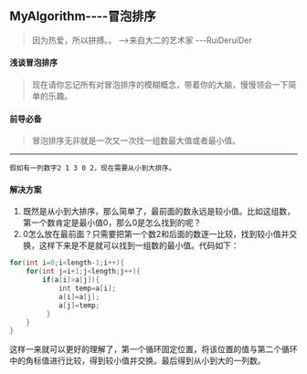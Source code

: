 ## MyAlgorithm----冒泡排序
> 因为热爱，所以拼搏。。     -->来自大二的艺术家     ---RuiDeruiDer
#### 浅谈冒泡排序
> 现在请你忘记所有对冒泡排序的模糊概念，带着你的大脑，慢慢领会一下简单的乐趣。

#### 前导必备
> 冒泡排序无非就是一次又一次找一组数最大值或者最小值。
------------------------
`假如有一列数字2 1 3 0 2，现在需要从小到大排序。`
#### 解决方案
1. 既然是从小到大排序，那么简单了，最前面的数永远是较小值。比如这组数，第一个数肯定是最小值0，那么0是怎么找到的呢？
2. 0怎么放在最前面？只需要把第一个数2和后面的数逐一比较，找到较小值并交换，这样下来是不是就可以找到一组数的最小值。代码如下：
```java
for(int i=0;i<length-1;i++){
    for(int j=i+1;j<length;j++){
        if(a[i]>a[j]){
            int temp=a[i];
            a[i]=a[j];
            a[j]=temp;
         }
    }
}
```
这样一来就可以更好的理解了，第一个循环固定位置，将该位置的值与第二个循环中的角标值进行比较，得到较小值并交换。最后得到从小到大的一列数。
